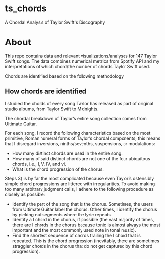 # ts_chords
 A Chordal Analysis of Taylor Swift's Discography 


 # About 

 This repo contains data and relevant visualizations/analyses for 147 Taylor Swift songs. The data combines numerical metrics from Spotify API and my interpretations of which chord/the number of chords Taylor Swift used. 

 Chords are identified based on the following methodology: 

## How chords are identified

I studied the chords of every song Taylor has released as part of original studio albums, from Taylor Swift to Midnights.

The chordal breakdown of Taylor’s entire song collection comes from Ultimate Guitar.

For each song, I record the following characteristics based on the most primitive, Roman numeral forms of Taylor’s chordal components; this means that I disregard inversions, ninths/sevenths, suspensions, or modulations: 

- How many distinct chords are used in the entire song.
- How many of said distinct chords are not one of the four ubiquitous chords, i.e., I, V, IV, and vi.
- What is the chord progression of the chorus.

Steps 3) is by far the most complicated because even Taylor’s ostensibly simple chord progressions are littered with irregularities. To avoid making too many arbitrary judgment calls, I adhere to the following procedure as closely as possible: 

- Identify the part of the song that is the chorus. Sometimes, the users from Ultimate Guitar label the chorus. Other times, I identify the chorus by picking out segments where the lyric repeats. 
- Identify a I chord in the chorus, if possible (the vast majority of times, there are I chords in the chorus because tonic is almost always the most important and the most commonly used note in tonal music). 
- Find the shortest sequence of chords trailing the I chord that is repeated. This is the chord progression (inevitably, there are sometimes straggler chords in the chorus that do not get captured by this chord progression). 

